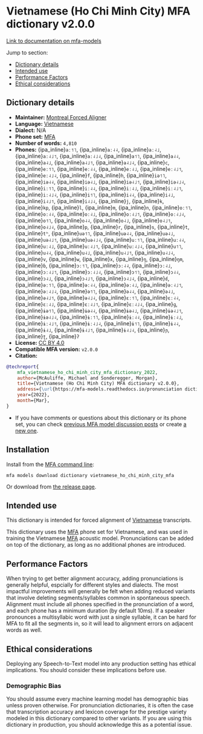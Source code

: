 
# Vietnamese (Ho Chi Minh City) MFA dictionary v2.0.0

[Link to documentation on mfa-models](https://mfa-models.readthedocs.io/en/main/dictionary/vietnamese_ho_chi_minh_city_mfa.html)

Jump to section:

- [Dictionary details](#dictionary-details)
- [Intended use](#intended-use)
- [Performance Factors](#performance-factors)
- [Ethical considerations](#ethical-considerations)

## Dictionary details

- **Maintainer:** [Montreal Forced Aligner](https://montreal-forced-aligner.readthedocs.io/)
- **Language:** [Vietnamese](https://en.wikipedia.org/wiki/Vietnamese_language)
- **Dialect:** N/A
- **Phone set:** [MFA](https://mfa-models.readthedocs.io/en/refactor/mfa_phone_set.html#vietnamese)
- **Number of words:** `4,810`
- **Phones:** {ipa_inline}`aː˦˥`, {ipa_inline}`aː˨˨`, {ipa_inline}`aː˨˩`, {ipa_inline}`aː˨˩˦`, {ipa_inline}`aː˨˩˨`, {ipa_inline}`a˦˥`, {ipa_inline}`a˨˨`, {ipa_inline}`a˨˩`, {ipa_inline}`a˨˩˦`, {ipa_inline}`a˨˩˨`, {ipa_inline}`c`, {ipa_inline}`eː˦˥`, {ipa_inline}`eː˨˨`, {ipa_inline}`eː˨˩`, {ipa_inline}`eː˨˩˦`, {ipa_inline}`eː˨˩˨`, {ipa_inline}`f`, {ipa_inline}`h`, {ipa_inline}`iə˦˥`, {ipa_inline}`iə˨˨`, {ipa_inline}`iə˨˩`, {ipa_inline}`iə˨˩˦`, {ipa_inline}`iə˨˩˨`, {ipa_inline}`iː˦˥`, {ipa_inline}`iː˨˨`, {ipa_inline}`iː˨˩`, {ipa_inline}`iː˨˩˦`, {ipa_inline}`iː˨˩˨`, {ipa_inline}`i˦˥`, {ipa_inline}`i˨˨`, {ipa_inline}`i˨˩`, {ipa_inline}`i˨˩˦`, {ipa_inline}`i˨˩˨`, {ipa_inline}`j`, {ipa_inline}`k`, {ipa_inline}`kp`, {ipa_inline}`l`, {ipa_inline}`m`, {ipa_inline}`n`, {ipa_inline}`oː˦˥`, {ipa_inline}`oː˨˨`, {ipa_inline}`oː˨˩`, {ipa_inline}`oː˨˩˦`, {ipa_inline}`oː˨˩˨`, {ipa_inline}`o˦˥`, {ipa_inline}`o˨˨`, {ipa_inline}`o˨˩`, {ipa_inline}`o˨˩˦`, {ipa_inline}`o˨˩˨`, {ipa_inline}`p`, {ipa_inline}`r`, {ipa_inline}`s`, {ipa_inline}`t`, {ipa_inline}`tʰ`, {ipa_inline}`uə˦˥`, {ipa_inline}`uə˨˨`, {ipa_inline}`uə˨˩`, {ipa_inline}`uə˨˩˦`, {ipa_inline}`uə˨˩˨`, {ipa_inline}`uː˦˥`, {ipa_inline}`uː˨˨`, {ipa_inline}`uː˨˩`, {ipa_inline}`uː˨˩˦`, {ipa_inline}`uː˨˩˨`, {ipa_inline}`u˦˥`, {ipa_inline}`u˨˨`, {ipa_inline}`u˨˩`, {ipa_inline}`u˨˩˦`, {ipa_inline}`u˨˩˨`, {ipa_inline}`v`, {ipa_inline}`w`, {ipa_inline}`x`, {ipa_inline}`ŋ`, {ipa_inline}`ŋm`, {ipa_inline}`ɓ`, {ipa_inline}`ɔː˦˥`, {ipa_inline}`ɔː˨˨`, {ipa_inline}`ɔː˨˩`, {ipa_inline}`ɔː˨˩˦`, {ipa_inline}`ɔː˨˩˨`, {ipa_inline}`ɔ˦˥`, {ipa_inline}`ɔ˨˨`, {ipa_inline}`ɔ˨˩`, {ipa_inline}`ɔ˨˩˦`, {ipa_inline}`ɔ˨˩˨`, {ipa_inline}`ɗ`, {ipa_inline}`əː˦˥`, {ipa_inline}`əː˨˨`, {ipa_inline}`əː˨˩`, {ipa_inline}`əː˨˩˦`, {ipa_inline}`əː˨˩˨`, {ipa_inline}`ə˦˥`, {ipa_inline}`ə˨˨`, {ipa_inline}`ə˨˩`, {ipa_inline}`ə˨˩˦`, {ipa_inline}`ə˨˩˨`, {ipa_inline}`ɛː˦˥`, {ipa_inline}`ɛː˨˨`, {ipa_inline}`ɛː˨˩`, {ipa_inline}`ɛː˨˩˦`, {ipa_inline}`ɛː˨˩˨`, {ipa_inline}`ɡ`, {ipa_inline}`ɨə˦˥`, {ipa_inline}`ɨə˨˨`, {ipa_inline}`ɨə˨˩`, {ipa_inline}`ɨə˨˩˦`, {ipa_inline}`ɨə˨˩˨`, {ipa_inline}`ɨː˦˥`, {ipa_inline}`ɨː˨˨`, {ipa_inline}`ɨː˨˩`, {ipa_inline}`ɨː˨˩˦`, {ipa_inline}`ɨː˨˩˨`, {ipa_inline}`ɨ˦˥`, {ipa_inline}`ɨ˨˨`, {ipa_inline}`ɨ˨˩`, {ipa_inline}`ɨ˨˩˦`, {ipa_inline}`ɨ˨˩˨`, {ipa_inline}`ɲ`, {ipa_inline}`ʈ`, {ipa_inline}`ʔ`
- **License:** [CC BY 4.0](https://github.com/MontrealCorpusTools/mfa-models/tree/main/dictionary/vietnamese/ho_chi_minh_city_mfa/v2.0.0/LICENSE)
- **Compatible MFA version:** `v2.0.0`
- **Citation:**

```bibtex
@techreport{
	mfa_vietnamese_ho_chi_minh_city_mfa_dictionary_2022,
	author={McAuliffe, Michael and Sonderegger, Morgan},
	title={Vietnamese (Ho Chi Minh City) MFA dictionary v2.0.0},
	address={\url{https://mfa-models.readthedocs.io/pronunciation dictionary/Vietnamese/Vietnamese (Ho Chi Minh City) MFA dictionary v2_0_0.html}},
	year={2022},
	month={Mar},
}
```

- If you have comments or questions about this dictionary or its phone set, you can check [previous MFA model discussion posts](https://github.com/MontrealCorpusTools/mfa-models/discussions?discussions_q=Vietnamese+Ho+Chi+Minh+City+MFA+dictionary+v2.0.0) or create [a new one](https://github.com/MontrealCorpusTools/mfa-models/discussions/new).

## Installation

Install from the [MFA command line](https://montreal-forced-aligner.readthedocs.io/en/latest/user_guide/models/index.html):

```
mfa models download dictionary vietnamese_ho_chi_minh_city_mfa
```

Or download from [the release page](https://github.com/MontrealCorpusTools/mfa-models/releases/tag/dictionary-vietnamese_ho_chi_minh_city_mfa-v2.0.0).

## Intended use

This dictionary is intended for forced alignment of [Vietnamese](https://en.wikipedia.org/wiki/Vietnamese_language) transcripts.

This dictionary uses the [MFA](https://mfa-models.readthedocs.io/en/refactor/mfa_phone_set.html#vietnamese) phone set for Vietnamese, and was used in training the Vietnamese [MFA](https://mfa-models.readthedocs.io/en/refactor/mfa_phone_set.html#vietnamese) acoustic model.
Pronunciations can be added on top of the dictionary, as long as no additional phones are introduced.

## Performance Factors

When trying to get better alignment accuracy, adding pronunciations is generally helpful, espcially for different styles and dialects.
The most impactful improvements will generally be felt when adding reduced variants that
involve deleting segments/syllables common in spontaneous speech.  Alignment must include all phones specified in the pronunciation of a word, and each phone has
a minimum duration (by default 10ms). If a speaker pronounces a multisyllabic word with just a single syllable, it can be hard for MFA to fit all the segments in,
so it will lead to alignment errors on adjacent words as well.

## Ethical considerations

Deploying any Speech-to-Text model into any production setting has ethical implications. You should consider these implications before use.

### Demographic Bias

You should assume every machine learning model has demographic bias unless proven otherwise.
For pronunciation dictionaries, it is often the case that transcription accuracy and lexicon coverage for the prestige variety modeled in this dictionary compared to other variants.
If you are using this dictionary in production, you should acknowledge this as a potential issue.
